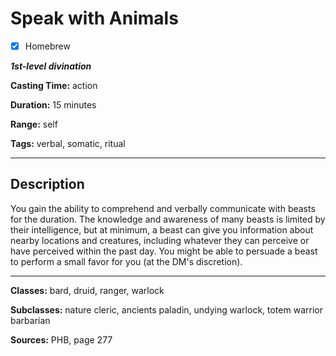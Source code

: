 # Speak with Animals

- [x] Homebrew

***1st-level divination***

**Casting Time:** action

**Duration:** 15 minutes

**Range:** self

**Tags:** verbal, somatic, ritual

---

## Description
You gain the ability to comprehend and verbally communicate with beasts for the duration.
The knowledge and awareness of many beasts is limited by their intelligence, but at minimum, a beast can give you information about nearby locations and creatures, including whatever they can perceive or have perceived within the past day.
You might be able to persuade a beast to perform a small favor for you (at the DM's discretion).

---

**Classes:** bard, druid, ranger, warlock

**Subclasses:** nature cleric, ancients paladin, undying warlock, totem warrior barbarian

**Sources:** PHB, page 277

<!-- QA Pass Needed! -->
